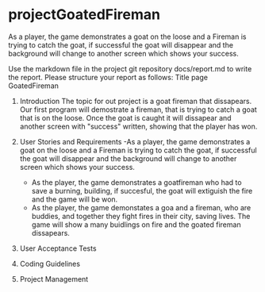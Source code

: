 # projectGoatedFireman

As a player, the game demonstrates a goat on the loose and a Fireman is trying to catch the goat, if successful the goat will disappear and the background will change to another screen which shows your success.

Use the markdown file in the project git repository docs/report.md to write the report. Please structure
your report as follows:
Title page  GoatedFireman

1. Introduction
   The topic for out project is a goat fireman that dissapears. Our first program will demostrate a fireman, that is trying to catch a goat that is on the loose. Once the goat is caught it will dissapear and another screen with "success" written, showing that the player has won. 

3. User Stories and Requirements
    -As a player, the game demonstrates a goat on the loose and a Fireman is trying to catch the goat, if successful the goat will disappear and the background will change to another screen which shows your success.
    - As the player, the game demonstrates a goatfireman who had to save a burning, building, if succesful, the goat will extiguish the fire and the game will be won.
    - As the player, the game demonstates a goa and a fireman, who are buddies, and together they fight fires in their city, saving lives. The game will show a many buidlings on fire and the goated fireman dissapears. 
    
4. User Acceptance Tests
5. Coding Guidelines
6. Project Management

